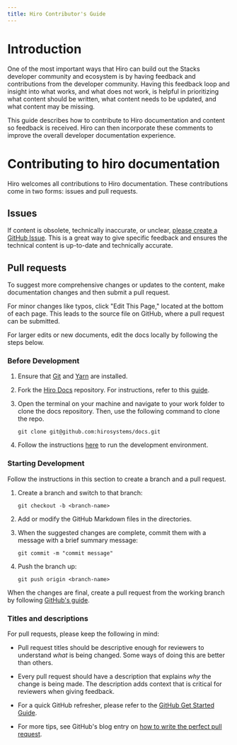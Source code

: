 ```yaml
---
title: Hiro Contributor's Guide
---
```


# Introduction

One of the most important ways that Hiro can build out the Stacks developer community and ecosystem is by having feedback and contributions from the developer community. Having this feedback loop and insight into what works, and what does not work, is helpful in prioritizing what content should be written, what content needs to be updated, and what content may be missing.

This guide describes how to contribute to Hiro documentation and content so feedback is received. Hiro can then incorporate these comments to improve the overall developer documentation experience.

# **Contributing to hiro documentation**

Hiro welcomes all contributions to Hiro documentation. These contributions come in two forms: issues and pull requests.

## **Issues**

If content is obsolete, technically inaccurate, or unclear, [please create a GitHub Issue](https://github.com/hirosystems/docs/issues/new). This is a great way to give specific feedback and ensures the technical content is up-to-date and technically accurate.

## **Pull requests**

To suggest more comprehensive changes or updates to the content, make documentation changes and then submit a pull request.

For minor changes like typos, click "Edit This Page," located at the bottom of each page. This leads to the source file on GitHub, where a pull request can be submitted.

For larger edits or new documents, edit the docs locally by following the steps below.

### **Before Development**

1. Ensure that [Git](https://github.com/git-guides/install-git) and [Yarn](https://yarnpkg.com) are installed.
2. Fork the [Hiro Docs](https://github.com/hirosystems/docs) repository. For instructions, refer to this [guide](https://docs.github.com/en/get-started/quickstart/fork-a-repo).
3. Open the terminal on your machine and navigate to your work folder to clone the docs repository. Then, use the following command to clone the repo.

    `git clone git@github.com:hirosystems/docs.git`

4. Follow the instructions [here](https://github.com/hirosystems/docs#installation) to run the development environment.
 
### **Starting Development**

Follow the instructions in this section to create a branch and a pull request.

1. Create a branch and switch to that branch:
    
    `git checkout -b <branch-name>`
    
2. Add or modify the GitHub Markdown files in the directories.
3. When the suggested changes are complete, commit them with a message with a brief summary message:
    
    `git commit -m "commit message"`
    
4. Push the branch up:
    
    `git push origin <branch-name>`
    

When the changes are final, create a pull request from the working branch by following [GitHub's guide](https://help.github.com/articles/creating-a-pull-request-from-a-fork/).

### **Titles and descriptions**

For pull requests, please keep the following in mind:

- Pull request titles should be descriptive enough for reviewers to understand *what* is being changed. Some ways of doing this are better than others.

- Every pull request should have a description that explains *why* the change is being made. The description adds context that is critical for reviewers when giving feedback.

- For a quick GitHub refresher, please refer to the [GitHub Get Started Guide](https://docs.github.com/en/get-started/using-git/about-git).
- For more tips, see GitHub's blog entry on [how to write the perfect pull request](https://github.com/blog/1943-how-to-write-the-perfect-pull-request).
